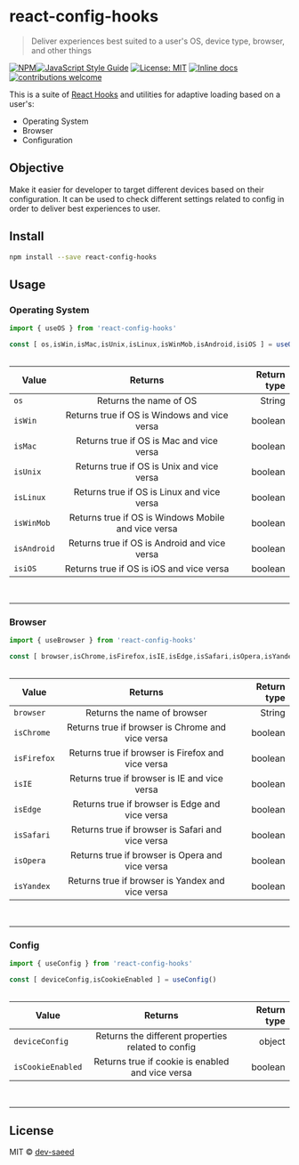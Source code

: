 # react-config-hooks

> Deliver experiences best suited to a user&#x27;s OS, device type, browser, and other things

[![NPM](https://img.shields.io/npm/v/react-config-hooks.svg)](https://www.npmjs.com/package/react-config-hooks)[![JavaScript Style Guide](https://img.shields.io/badge/code_style-standard-brightgreen.svg)](https://standardjs.com) [![License: MIT](https://img.shields.io/badge/License-MIT-yellow.svg)](https://opensource.org/licenses/MIT) [![Inline docs](http://inch-ci.org/github/dev-saeed/react-config-hooks.svg?branch=master)](http://inch-ci.org/github/dev-saeed/neumorphic-ui) [![contributions welcome](https://img.shields.io/badge/contributions-welcome-brightgreen.svg?style=flat)](https://github.com/dwyl/esta/issues)

This is a suite of [React Hooks](https://reactjs.org/docs/hooks-overview.html) and utilities for adaptive loading based on a user's:
- Operating System
- Browser
- Configuration

## Objective
Make it easier for developer to target different devices based on their configuration. It can be used to check different settings related to config in order to deliver best experiences to user.  

## Install

```bash
npm install --save react-config-hooks
```

## Usage



### Operating System

```jsx
import { useOS } from 'react-config-hooks'

const [ os,isWin,isMac,isUnix,isLinux,isWinMob,isAndroid,isiOS ] = useOS()
 
```

|  Value   |      Returns        |  Return type |
|----------|:-------------------:|------:|
|    `os`    | Returns the name of OS | String |
| `isWin` | Returns true if OS is Windows and vice versa        |   boolean |
| `isMac` | Returns true if OS is Mac and vice versa       |    boolean |
| `isUnix` | Returns true if OS is Unix and vice versa       |    boolean |
| `isLinux` | Returns true if OS is Linux and vice versa       |    boolean |
| `isWinMob` | Returns true if OS is Windows Mobile and vice versa       |    boolean |
| `isAndroid` | Returns true if OS is Android and vice versa       |    boolean |
| `isiOS` | Returns true if OS is iOS and vice versa       |    boolean |
&nbsp;

___

### Browser

```jsx
import { useBrowser } from 'react-config-hooks'

const [ browser,isChrome,isFirefox,isIE,isEdge,isSafari,isOpera,isYandex ] = useBrowser()
 
```

|  Value   |      Returns        |  Return type |
|----------|:-------------------:|------:|
|    `browser`    | Returns the name of browser | String |
| `isChrome` | Returns true if browser is Chrome and vice versa        |   boolean |
| `isFirefox` | Returns true if browser is Firefox and vice versa       |    boolean |
| `isIE` | Returns true if browser is IE and vice versa       |    boolean |
| `isEdge` | Returns true if browser is Edge and vice versa       |    boolean |
| `isSafari` | Returns true if browser is Safari and vice versa       |    boolean |
| `isOpera` | Returns true if browser is Opera and vice versa       |    boolean |
| `isYandex` | Returns true if browser is Yandex and vice versa       |    boolean |
&nbsp;

___

### Config

```jsx
import { useConfig } from 'react-config-hooks'

const [ deviceConfig,isCookieEnabled ] = useConfig()
 
```

|  Value   |      Returns        |  Return type |
|----------|:-------------------:|------:|
|    `deviceConfig`    | Returns the different properties related to config | object |
| `isCookieEnabled` | Returns true if cookie is enabled and vice versa        |   boolean |

&nbsp;

___


## License

MIT © [dev-saeed](https://github.com/dev-saeed)

